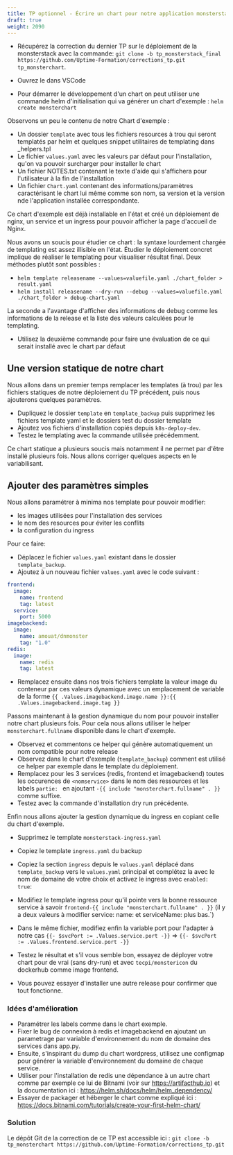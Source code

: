 ```yaml
---
title: TP optionnel - Écrire un chart pour notre application monsterstack
draft: true
weight: 2090
---
```


- Récupérez la correction du dernier TP sur le déploiement de la monsterstack avec la commande: `git clone -b tp_monsterstack_final https://github.com/Uptime-Formation/corrections_tp.git tp_monsterchart`.

- Ouvrez le dans VSCode

- Pour démarrer le développement d'un chart on peut utiliser une commande helm d'initialisation qui va générer un chart d'exemple : `helm create monsterchart`

Observons un peu le contenu de notre Chart d'exemple :

- Un dossier `template` avec tous les fichiers resources à trou qui seront templatés par helm et quelques snippet utilitaires de templating dans _helpers.tpl
- Le fichier `values.yaml` avec les valeurs par défaut pour l'installation, qu'on va pouvoir surcharger pour installer le chart
- Un fichier NOTES.txt contenant le texte d'aide qui s'affichera pour l'utilisateur à la fin de l'installation
- Un fichier `Chart.yaml` contenant des informations/paramètres caractérisant le chart lui même comme son nom, sa version et la version nde l'application installée correspondante.

Ce chart d'exemple est déjà installable en l'état et créé un déploiement de nginx, un service et un ingress pour pouvoir afficher la page d'accueil de Nginx.

Nous avons un soucis pour étudier ce chart : la syntaxe lourdement chargée de templating est assez illisible en l'état. Étudier le déploiement concret implique de réaliser le templating pour visualiser résultat final. Deux méthodes plutôt sont possibles :

- `helm template releasename --values=valuefile.yaml ./chart_folder > result.yaml`
- `helm install releasename --dry-run --debug --values=valuefile.yaml ./chart_folder > debug-chart.yaml` 

La seconde a l'avantage d'afficher des informations de debug comme les informations de la release et la liste des valeurs calculées pour le templating.

- Utilisez la deuxième commande pour faire une évaluation de ce qui serait installé avec le chart par défaut

## Une version statique de notre chart

Nous allons dans un premier temps remplacer les templates (à trou) par les fichiers statiques de notre déploiement du TP précédent, puis nous ajouterons quelques paramètres.

- Dupliquez le dossier `template` en  `template_backup` puis supprimez les fichiers template yaml et le dossiers test du dossier template
- Ajoutez vos fichiers d'installation copiés depuis `k8s-deploy-dev`.
- Testez le templating avec la commande utilisée précédemment.

Ce chart statique a plusieurs soucis mais notamment il ne permet par d'être installé plusieurs fois. Nous allons corriger quelques aspects en le variabilisant.

## Ajouter des paramètres simples

Nous allons paramétrer à minima nos template pour pouvoir modifier: 

- les images utilisées pour l'installation des services
- le nom des resources pour éviter les conflits
- la configuration du ingress

Pour ce faire:

- Déplacez le fichier `values.yaml` existant dans le dossier `template_backup`.
- Ajoutez à un nouveau fichier `values.yaml` avec le code suivant : 

```yaml
frontend:
  image:
    name: frontend
    tag: latest
  service:
    port: 5000
imagebackend:
  image:
    name: amouat/dnmonster
    tag: "1.0"
redis:
  image:
    name: redis
    tag: latest
```

- Remplacez ensuite dans nos trois fichiers template la valeur image du conteneur par ces valeurs dynamique avec un emplacement de variable de la forme `{{ .Values.imagebackend.image.name }}:{{ .Values.imagebackend.image.tag }}`


Passons maintenant à la gestion dynamique du nom pour pouvoir installer notre chart plusieurs fois. Pour cela nous allons utiliser le helper `monsterchart.fullname` disponible dans le chart d'exemple.

- Observez et commentons ce helper qui génère automatiquement un nom compatible pour notre release
- Observez dans le chart d'exemple (`template_backup`) comment est utilisé ce helper par exemple dans le template du déploiement.
- Remplacez pour les 3 services (redis, frontend et imagebackend) toutes les occurences de `<nomservice>` dans le nom des ressources et les labels `partie: ` en ajoutant `-{{ include "monsterchart.fullname" . }}` comme suffixe.
- Testez avec la commande d'installation dry run précédente.

Enfin nous allons ajouter la gestion dynamique du ingress en copiant celle du chart d'exemple.
- Supprimez le template `monsterstack-ingress.yaml`
- Copiez le template `ingress.yaml` du backup
- Copiez la section `ingress` depuis le `values.yaml` déplacé dans `template_backup` vers le `values.yaml` principal et complétez la avec le nom de domaine de votre choix et activez le ingress avec `enabled: true`:
- Modifiez le template ingress pour qu'il pointe vers la bonne ressource service à savoir `frontend-{{ include "monsterchart.fullname" . }}` (il y a deux valeurs à modifier service: name: et serviceName: plus bas.`)
- Dans le même fichier, modifiez enfin la variable port pour l'adapter à notre cas `{{- $svcPort := .Values.service.port -}}` => `{{- $svcPort := .Values.frontend.service.port -}}`

- Testez le résultat et s'il vous semble bon, essayez de déployer votre chart pour de vrai (sans dry-run) et avec `tecpi/monstericon` du dockerhub comme image frontend.
- Vous pouvez essayer d'installer une autre release pour confirmer que tout fonctionne.

### Idées d'amélioration

<!-- TODO 
tester et ajouter la question:
- De même trouvez dans l'exemple de wordpress comment ajouter un paramètre de réplication et répartir les réplicats sur plusieurs noeuds du cluster. Testons cette configuration sur un cluster multinoeud loué. lien vers le dépot scalelaab.
-->

- Paramétrer les labels comme dans le chart exemple. 
- Fixer le bug de connexion à redis et imagebackend en ajoutant un parametrage par variable d'environnement du nom de domaine des services dans app.py.
- Ensuite, s'inspirant du dump du chart wordpress, utilisez une configmap pour générer la variable d'environnement du domaine de chaque service.
- Utiliser pour l'installation de redis une dépendance à un autre chart comme par exemple ce lui de Bitnami (voir sur https://artifacthub.io) et la documentation ici : https://helm.sh/docs/helm/helm_dependency/
- Essayer de packager et héberger le chart comme expliqué ici : https://docs.bitnami.com/tutorials/create-your-first-helm-chart/

### Solution

Le dépôt Git de la correction de ce TP est accessible ici : `git clone -b tp_monsterchart https://github.com/Uptime-Formation/corrections_tp.git`

